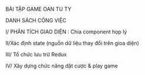 BÀI TẬP GAME OAN TU TY

DANH SÁCH CÔNG VIỆC

I/ PHÂN TÍCH GIAO DIỆN : Chia component họp lý

II/Xác định state (nguồn dữ liệu thay đổi trên gioa diện)

III/ Tổ chức lưu trữ Redux

IV/ Xây dựng chức năng dặt cược & play game